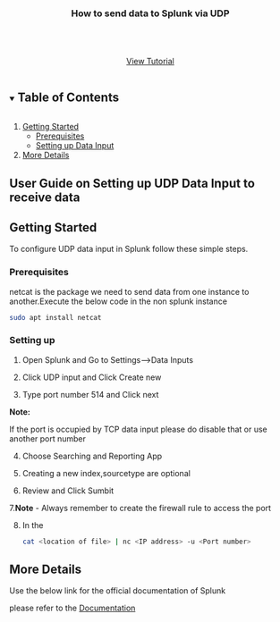 

<p align="center">
  <h3 align="center">How to send data to Splunk via UDP</h3>

  <p align="center">
    <br />
    <br />
    <br />
    <a href="">View Tutorial</a>
  </p>
</p>



<!-- TABLE OF CONTENTS -->
<details open="open">
  <summary><h2 style="display: inline-block">Table of Contents</h2></summary>
  <ol>
    <li>
      <a href="#getting-started">Getting Started</a>
      <ul>
        <li><a href="#prerequisites">Prerequisites</a></li>
        <li><a href="#installation">Setting up Data Input</a></li>
      </ul>
    </li>
    <li><a href="#More Details">More Details</a></li>
  </ol>
</details>



<!-- ABOUT THE PROJECT -->
## User Guide on Setting up UDP Data Input to receive data 





<!-- GETTING STARTED -->
## Getting Started

To configure UDP data input in Splunk follow these simple steps.

### Prerequisites

 netcat is the package we need to send data from one instance to another.Execute the below code in the non splunk instance
  ```sh
  sudo apt install netcat
  ```

### Setting up 

1. Open Splunk and Go to Settings-->Data Inputs
  
  
2. Click UDP input and Click Create new
   
   
3. Type port number 514 and Click next 

**Note:**

If the port is occupied by TCP data input please do disable that or use another port number
  
  
4. Choose Searching and Reporting App  
   
   
5. Creating a new index,sourcetype are optional


6. Review and Click Sumbit


7.**Note** - Always remember to create the firewall rule to access the port


8. In the 
   ```sh
   cat <location of file> | nc <IP address> -u <Port number>
   ```

<!-- USAGE EXAMPLES -->
## More Details

Use the below link for the official documentation of Splunk

 please refer to the [Documentation](https://docs.splunk.com/Documentation/SplunkCloud/latest/Data/Monitornetworkports)





